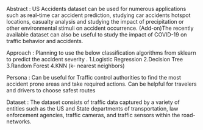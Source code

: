 

Abstract :
US Accidents dataset can be used for numerous applications such as real-time car accident prediction, 
studying car accidents hotspot locations, casualty analysis and studying the impact of precipitation or 
other environmental stimuli on accident occurrence. (Add-on)The recently available dataset can also be useful to 
study the impact of COVID-19 on traffic behavior and accidents.

Approach :
Planning to use the below classification algorithms from sklearn to predict the accident severity .
1.Logistic Regression 
2.Decision Tree
3.Random Forest
4.KNN (k- nearest neighbors)

Persona :
Can be useful for Traffic control authorities to find the most accident prone areas and take required actions.
Can be helpful for travelers and drivers to choose safest routes

Dataset : 
The dataset consists of traffic data captured by a variety of entities such as the US and State departments
of transportation, law enforcement agencies, traffic cameras, and traffic sensors within the road-networks.
